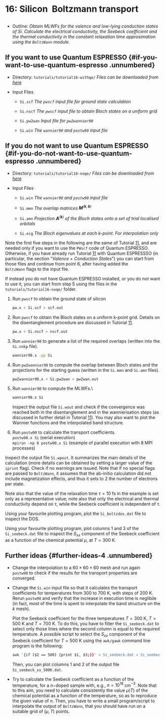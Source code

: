 # 16: Silicon &#151; Boltzmann transport

- Outline: *Obtain MLWFs for the valence and low-lying conduction
    states of Si. Calculate the electrical conductivity, the Seebeck
    coefficient and the thermal conductivity in the constant relaxation
    time approximation using the `BoltzWann` module.*

## If you want to use Quantum ESPRESSO {#if-you-want-to-use-quantum-espresso .unnumbered}

- Directory: `tutorials/tutorial16-withqe/` *Files can be downloaded from [here](https://github.com/wannier-developers/wannier90/tree/develop/tutorials/tutorial16)*

- Input Files

    - `Si.scf` *The `pwscf` input file for ground state
        calculation*

    - `Si.nscf` *The `pwscf` input file to obtain Bloch
        states on a uniform grid*

    - `Si.pw2wan` *Input file for `pw2wannier90`*

    - `Si.win` *The `wannier90` and `postw90` input file*

## If you do not want to use Quantum ESPRESSO {#if-you-do-not-want-to-use-quantum-espresso .unnumbered}

- Directory: `tutorials/tutorial16-noqe/` *Files can be downloaded from [here](https://github.com/wannier-developers/wannier90/tree/develop/tutorials/tutorial16)*

- Input Files

    - `Si.win` *The `wannier90` and `postw90` input file*

    - `Si.mmn` *The overlap matrices
        $\mathbf{M}^{(\mathbf{k},\mathbf{b})}$*

    - `Si.amn` *Projection $\mathbf{A}^{(\mathbf{k})}$ of the Bloch
        states onto a set of trial localised orbitals*

    - `Si.eig` *The Bloch eigenvalues at each k-point. For
        interpolation only*

Note the first five steps in the following are the same of Tutorial [11](tutorial_11.md),
and are needed only if you want to use the `PWscf` code of Quantum
ESPRESSO. Otherwise, if you have already run Tutorial [11](tutorial_11.md) with Quantum
ESPRESSSO (in particular, the section "*Valence + Conduction States*")
you can start from those files and continue from point 6, after having
added the `BoltzWann` flags to the input file.

If instead you do not have Quantum ESPRESSO installed, or you do not
want to use it, you can start from step 5 using the files in the
`tutorials/tutorial16-noqe/` folder.

1. Run `pwscf` to obtain the ground state of silicon

    ```bash title="Terminal"
    pw.x < Si.scf > scf.out
    ```

2. Run `pwscf` to obtain the Bloch states on a uniform
    k-point grid. Details on the disentanglement procedure are discussed
    in Tutorial [11](tutorial_11.md).

    ```bash title="Terminal"
    pw.x < Si.nscf > nscf.out
    ```

3. Run `wannier90` to generate a list of the required overlaps (written
    into the `Si.nnkp` file).

    ```bash title="Terminal"
    wannier90.x -pp Si
    ```

4. Run `pw2wannier90` to compute the overlap between Bloch states and
    the projections for the starting guess (written in the `Si.mmn` and
    `Si.amn` files).

    ```bash title="Terminal"
    pw2wannier90.x < Si.pw2wan > pw2wan.out
    ```

5. Run `wannier90` to compute the MLWFs.\

    ```bash title="Terminal"
    wannier90.x Si
    ```

    Inspect the output file `Si.wout` and check if the convergence was
    reached both in the disentanglement and in the wannierisation steps
    (as discussed in further detail in Tutorial [11](tutorial_11.md)). You may also want to
    plot the Wannier functions and the interpolated band structure.

6. Run `postw90` to calculate the transport coefficients.\
    `postw90.x Si` (serial execution)\
    `mpirun -np 8 postw90.x Si` (example of parallel execution with 8
    MPI processes)

Inspect the output file `Si.wpout`. It summarizes the main details of
the calculation (more details can be obtained by setting a larger value
of the `iprint` flag). Check if no warnings are issued. Note that if no
special flags are passed to `BoltzWann`, it assumes that the ab-initio
calculation did not include magnetization effects, and thus it sets to 2
the number of electrons per state.

Note also that the value of the relaxation time $\tau=10$ fs in the
example is set only as a representative value; note also that only the
electrical and thermal conductivity depend on $\tau$, while the Seebeck
coefficient is independent of $\tau$.

Using your favourite plotting program, plot the `Si_boltzdos.dat` file
to inspect the DOS.

Using your favourite plotting program, plot columns 1 and 3 of the
`Si_seebeck.dat` file to inspect the $S_{xx}$ component of the Seebeck
coefficient as a function of the chemical potential $\mu$, at $T=300$ K.

## Further ideas {#further-ideas-4 .unnumbered}

- Change the interpolation to a $60\times 60\times 60$ mesh and run
    again `postw90` to check if the results for the transport properties
    are converged.

- Change the `Si.win` input file so that it calculates the transport
    coefficients for temperatures from 300 to 700 K, with steps of
    200 K. Rerun `postw90` and verify that the increase in execution
    time is neglibile (in fact, most of the time is spent to interpolate
    the band structure on the $k$ mesh).

    Plot the Seebeck coefficient for the three temperatures $T=300$ K,
    $T=500$ K and $T=700$ K. To do this, you have to filter the
    `Si_seebeck.dat` to select only those lines where the second column
    is equal to the required temperature. A possible script to select
    the $S_{xx}$ component of the Seebeck coefficient for $T=500$ K
    using the `awk/gawk` command line program is the following:

    ```bash title="Terminal"
    awk `{if ($2 == 500) {print $1, $3;}}' < Si_seebeck.dat > Si_seebeck_xx_500K.dat
    ```

    Then, you can plot columns 1 and 2 of the output file
    `Si_seebeck_xx_500K.dat`.

- Try to calculate the Seebeck coefficient as a function of the
    temperature, for a $n-$doped sample with, e.g., $n=10^{18}$
    cm$^{-3}$. Note that to this aim, you need to calculate consistently
    the value $\mu(T)$ of the chemical potential as a function of the
    temperature, so as to reproduce the given value of $n$. Then, you
    have to write a small program/script to interpolate the output of
    `BoltzWann`, that you should have run on a suitable grid of
    $(\mu,T)$ points.
